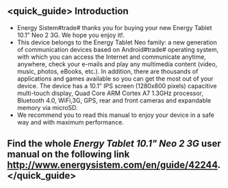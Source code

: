 ## <quick_guide> Introduction

* Energy Sistem#trade# thanks you for buying your new Energy Tablet 10.1" Neo 2 3G. We hope you enjoy it!.
* This device belongs to the Energy Tablet Neo family:  a new generation of communication devices based on Android#trade# operating system, with which you can access the Internet and communicate anytime, anywhere, check your e-mails and play any multimedia content (video, music, photos, eBooks, etc.).
In addition, there are thousands of applications and games available so you can get the most out of your device.
The device has a 10.1" IPS screen (1280x800 pixels) capacitive multi-touch display, Quad Core ARM Cortex A7 1.3GHz processor, Bluetooth 4.0, WiFi,3G, GPS, rear and front cameras and expandable memory via microSD.
* We recommend you to read this manual to enjoy your device in a safe way and with maximum performance.

## <unique> Find the whole *Energy Tablet 10.1" Neo 2 3G* user manual on the following link   http://www.energysistem.com/en/guide/42244. </unique> </quick_guide>
